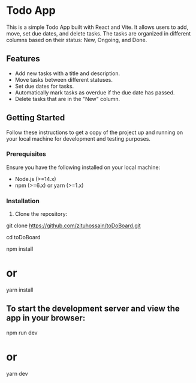 # Todo App

This is a simple Todo App built with React and Vite. It allows users to add, move, set due dates, and delete tasks. The tasks are organized in different columns based on their status: New, Ongoing, and Done.

## Features

- Add new tasks with a title and description.
- Move tasks between different statuses.
- Set due dates for tasks.
- Automatically mark tasks as overdue if the due date has passed.
- Delete tasks that are in the "New" column.

## Getting Started

Follow these instructions to get a copy of the project up and running on your local machine for development and testing purposes.

### Prerequisites

Ensure you have the following installed on your local machine:

- Node.js (>=14.x)
- npm (>=6.x) or yarn (>=1.x)

### Installation

1. Clone the repository:

git clone https://github.com/zituhossain/toDoBoard.git

cd toDoBoard

npm install
# or
yarn install

## To start the development server and view the app in your browser:
npm run dev
# or
yarn dev
